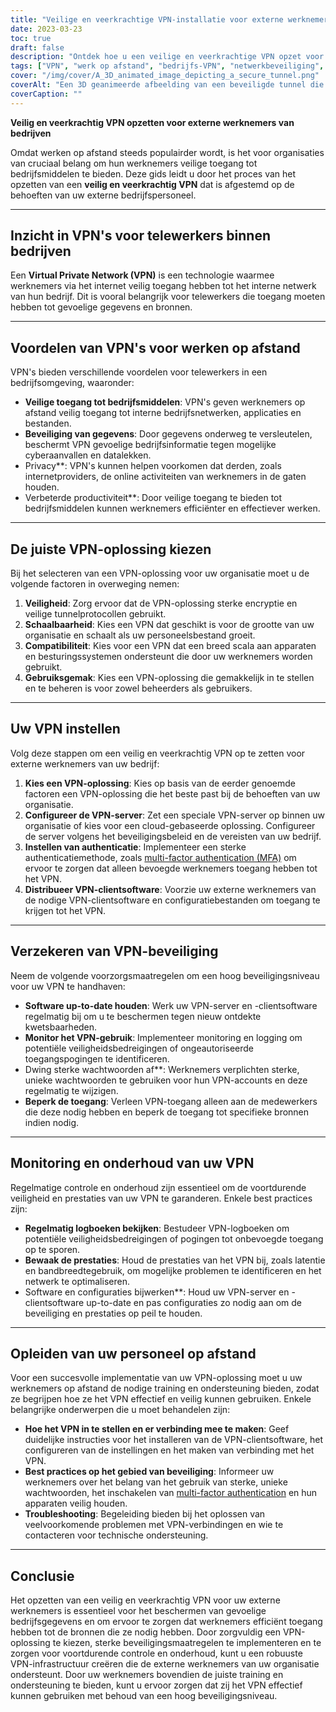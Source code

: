 ```yaml
---
title: "Veilige en veerkrachtige VPN-installatie voor externe werknemers van bedrijven"
date: 2023-03-23
toc: true
draft: false
description: "Ontdek hoe u een veilige en veerkrachtige VPN opzet voor uw externe werknemers, zodat u veilig toegang krijgt tot bedrijfsmiddelen."
tags: ["VPN", "werk op afstand", "bedrijfs-VPN", "netwerkbeveiliging", "encryptie", "tunnelprotocollen", "VPN opzetten", "VPN-server", "VPN-beveiliging", "VPN-onderhoud", "VPN-bewaking", "VPN-oplossing", "authenticatie", "gegevensbeveiliging", "privacy", "prestatie", "schaalbaarheid", "compatibiliteit", "werknemersopleiding", "beste praktijken"]
cover: "/img/cover/A_3D_animated_image_depicting_a_secure_tunnel.png"
coverAlt: "Een 3D geanimeerde afbeelding van een beveiligde tunnel die de laptop van een werknemer op afstand verbindt met een bedrijfsgebouw, als symbool voor de VPN-verbinding. Boven de tunnel zweeft een schildpictogram dat staat voor veiligheid en veerkracht."
coverCaption: ""
---
```


**Veilig en veerkrachtig VPN opzetten voor externe werknemers van bedrijven**

Omdat werken op afstand steeds populairder wordt, is het voor organisaties van cruciaal belang om hun werknemers veilige toegang tot bedrijfsmiddelen te bieden. Deze gids leidt u door het proces van het opzetten van een **veilig en veerkrachtig VPN** dat is afgestemd op de behoeften van uw externe bedrijfspersoneel.

______

## **Inzicht in VPN's voor telewerkers binnen bedrijven**

Een **Virtual Private Network (VPN)** is een technologie waarmee werknemers via het internet veilig toegang hebben tot het interne netwerk van hun bedrijf. Dit is vooral belangrijk voor telewerkers die toegang moeten hebben tot gevoelige gegevens en bronnen.

______

## **Voordelen van VPN's voor werken op afstand**

VPN's bieden verschillende voordelen voor telewerkers in een bedrijfsomgeving, waaronder:

- **Veilige toegang tot bedrijfsmiddelen**: VPN's geven werknemers op afstand veilig toegang tot interne bedrijfsnetwerken, applicaties en bestanden.
- **Beveiliging van gegevens**: Door gegevens onderweg te versleutelen, beschermt VPN gevoelige bedrijfsinformatie tegen mogelijke cyberaanvallen en datalekken.
- Privacy**: VPN's kunnen helpen voorkomen dat derden, zoals internetproviders, de online activiteiten van werknemers in de gaten houden.
- Verbeterde productiviteit**: Door veilige toegang te bieden tot bedrijfsmiddelen kunnen werknemers efficiënter en effectiever werken.

______

## **De juiste VPN-oplossing kiezen**

Bij het selecteren van een VPN-oplossing voor uw organisatie moet u de volgende factoren in overweging nemen:

1. **Veiligheid**: Zorg ervoor dat de VPN-oplossing sterke encryptie en veilige tunnelprotocollen gebruikt.
2. **Schaalbaarheid**: Kies een VPN dat geschikt is voor de grootte van uw organisatie en schaalt als uw personeelsbestand groeit.
3. **Compatibiliteit**: Kies voor een VPN dat een breed scala aan apparaten en besturingssystemen ondersteunt die door uw werknemers worden gebruikt.
4. **Gebruiksgemak**: Kies een VPN-oplossing die gemakkelijk in te stellen en te beheren is voor zowel beheerders als gebruikers.

______

## **Uw VPN instellen**

Volg deze stappen om een veilig en veerkrachtig VPN op te zetten voor externe werknemers van uw bedrijf:

1. **Kies een VPN-oplossing**: Kies op basis van de eerder genoemde factoren een VPN-oplossing die het beste past bij de behoeften van uw organisatie.
2. **Configureer de VPN-server**: Zet een speciale VPN-server op binnen uw organisatie of kies voor een cloud-gebaseerde oplossing. Configureer de server volgens het beveiligingsbeleid en de vereisten van uw bedrijf.
3. **Instellen van authenticatie**: Implementeer een sterke authenticatiemethode, zoals [multi-factor authentication (MFA)](https://simeononsecurity.ch/articles/what-are-the-diferent-kinds-of-factors-in-mfa/) om ervoor te zorgen dat alleen bevoegde werknemers toegang hebben tot het VPN.
4. **Distribueer VPN-clientsoftware**: Voorzie uw externe werknemers van de nodige VPN-clientsoftware en configuratiebestanden om toegang te krijgen tot het VPN.

______

## **Verzekeren van VPN-beveiliging**

Neem de volgende voorzorgsmaatregelen om een hoog beveiligingsniveau voor uw VPN te handhaven:

- **Software up-to-date houden**: Werk uw VPN-server en -clientsoftware regelmatig bij om u te beschermen tegen nieuw ontdekte kwetsbaarheden.
- **Monitor het VPN-gebruik**: Implementeer monitoring en logging om potentiële veiligheidsbedreigingen of ongeautoriseerde toegangspogingen te identificeren.
- Dwing sterke wachtwoorden af**: Werknemers verplichten sterke, unieke wachtwoorden te gebruiken voor hun VPN-accounts en deze regelmatig te wijzigen.
- **Beperk de toegang**: Verleen VPN-toegang alleen aan de medewerkers die deze nodig hebben en beperk de toegang tot specifieke bronnen indien nodig.

______

## **Monitoring en onderhoud van uw VPN**

Regelmatige controle en onderhoud zijn essentieel om de voortdurende veiligheid en prestaties van uw VPN te garanderen. Enkele best practices zijn:

- **Regelmatig logboeken bekijken**: Bestudeer VPN-logboeken om potentiële veiligheidsbedreigingen of pogingen tot onbevoegde toegang op te sporen.
- **Bewaak de prestaties**: Houd de prestaties van het VPN bij, zoals latentie en bandbreedtegebruik, om mogelijke problemen te identificeren en het netwerk te optimaliseren.
- Software en configuraties bijwerken**: Houd uw VPN-server en -clientsoftware up-to-date en pas configuraties zo nodig aan om de beveiliging en prestaties op peil te houden.

______

## **Opleiden van uw personeel op afstand**

Voor een succesvolle implementatie van uw VPN-oplossing moet u uw werknemers op afstand de nodige training en ondersteuning bieden, zodat ze begrijpen hoe ze het VPN effectief en veilig kunnen gebruiken. Enkele belangrijke onderwerpen die u moet behandelen zijn:

- **Hoe het VPN in te stellen en er verbinding mee te maken**: Geef duidelijke instructies voor het installeren van de VPN-clientsoftware, het configureren van de instellingen en het maken van verbinding met het VPN.
- **Best practices op het gebied van beveiliging**: Informeer uw werknemers over het belang van het gebruik van sterke, unieke wachtwoorden, het inschakelen van [multi-factor authentication](https://simeononsecurity.ch/articles/what-are-the-diferent-kinds-of-factors-in-mfa/) en hun apparaten veilig houden.
- **Troubleshooting**: Begeleiding bieden bij het oplossen van veelvoorkomende problemen met VPN-verbindingen en wie te contacteren voor technische ondersteuning.

______

## **Conclusie**

Het opzetten van een veilig en veerkrachtig VPN voor uw externe werknemers is essentieel voor het beschermen van gevoelige bedrijfsgegevens en om ervoor te zorgen dat werknemers efficiënt toegang hebben tot de bronnen die ze nodig hebben. Door zorgvuldig een VPN-oplossing te kiezen, sterke beveiligingsmaatregelen te implementeren en te zorgen voor voortdurende controle en onderhoud, kunt u een robuuste VPN-infrastructuur creëren die de externe werknemers van uw organisatie ondersteunt. Door uw werknemers bovendien de juiste training en ondersteuning te bieden, kunt u ervoor zorgen dat zij het VPN effectief kunnen gebruiken met behoud van een hoog beveiligingsniveau.

